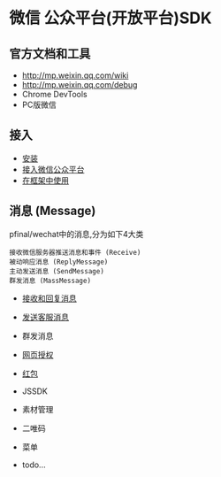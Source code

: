 # 微信 公众平台(开放平台)SDK

## 官方文档和工具

* http://mp.weixin.qq.com/wiki
* http://mp.weixin.qq.com/debug
* Chrome DevTools
* PC版微信


## 接入

* [安装](install.md)
* [接入微信公众平台](started.md)
* [在框架中使用](framework.md)

## 消息 (Message)

pfinal/wechat中的消息,分为如下4大类

    接收微信服务器推送消息和事件 (Receive)
    被动响应消息 (ReplyMessage)
    主动发送消息 (SendMessage)
    群发消息 (MassMessage)

* [接收和回复消息](message.md)


* [发送客服消息](send.md)

* 群发消息

* [网页授权](oauth.md)

* [红包](lucky-money.md)

* JSSDK

* 素材管理

* 二唯码

* 菜单

* todo...
